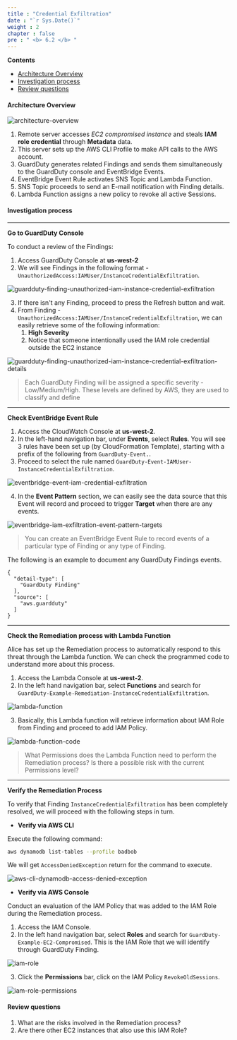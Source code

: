 ```yaml
---
title : "Credential Exfiltration"
date : "`r Sys.Date()`"
weight : 2
chapter : false
pre : " <b> 6.2 </b> "
---
```


**Contents**
- [Architecture Overview](#architecture-overview)
- [Investigation process](#investigation-process)
- [Review questions](#review-questions)

#### Architecture Overview
![architecture-overview](/images/6-architecture-overview.png?featherlight=false&width=60pc)

1. Remote server accesses *EC2 compromised instance* and steals **IAM role credential** through **Metadata** data.
2. This server sets up the AWS CLI Profile to make API calls to the AWS account.
3. GuardDuty generates related Findings and sends them simultaneously to the GuardDuty console and EventBridge Events.
4. EventBridge Event Rule activates SNS Topic and Lambda Function.
5. SNS Topic proceeds to send an E-mail notification with Finding details.
6. Lambda Function assigns a new policy to revoke all active Sessions.

#### Investigation process

---
**Go to GuardDuty Console**

To conduct a review of the Findings:
1. Access GuardDuty Console at **us-west-2**
2. We will see Findings in the following format - `UnauthorizedAccess:IAMUser/InstanceCredentialExfiltration`.

![guardduty-finding-unauthorized-iam-instance-credential-exfiltration](/images/6-guardduty-finding-unauthorized-iam-instance-credential-exfiltration.png?featherlight=false&width=90pc)

3. If there isn't any Finding, proceed to press the Refresh button and wait.
4. From Finding - `UnauthorizedAccess:IAMUser/InstanceCredentialExfiltration`, we can easily retrieve some of the following information:
   1. **High Severity**
   2. Notice that someone intentionally used the IAM role credential outside the EC2 instance

![guardduty-finding-unauthorized-iam-instance-credential-exfiltration-details](/images/6-guardduty-finding-unauthorized-iam-instance-credential-exfiltration-details.png?featherlight=false&width=90pc)

> Each GuardDuty Finding will be assigned a specific severity - Low/Medium/High. These levels are defined by AWS, they are used to classify and define

---
**Check EventBridge Event Rule**

1. Access the CloudWatch Console at **us-west-2**.
2. In the left-hand navigation bar, under **Events**, select **Rules**. You will see 3 rules have been set up (by CloudFormation Template), starting with a prefix of the following from `GuardDuty-Event.`.
3. Proceed to select the rule named `GuardDuty-Event-IAMUser-InstanceCredentialExfiltration`.

![eventbridge-event-iam-credential-exfiltration](/images/6-eventbridge-event-iam-credential-exfiltration.png?featherlight=false&width=90pc)

4. In the **Event Pattern** section, we can easily see the data source that this Event will record and proceed to trigger **Target** when there are any events.

![eventbridge-iam-exfiltration-event-pattern-targets](/images/6-eventbridge-iam-exfiltration-event-pattern-targets.png?featherlight=false&width=90pc)

> You can create an EventBridge Event Rule to record events of a particular type of Finding or any type of Finding.

The following is an example to document any GuardDuty Findings events.
```
{
  "detail-type": [
    "GuardDuty Finding"
  ],
  "source": [
    "aws.guardduty"
  ]
}
```

---
**Check the Remediation process with Lambda Function**

Alice has set up the Remediation process to automatically respond to this threat through the Lambda function. We can check the programmed code to understand more about this process.
1. Access the Lambda Console at **us-west-2**.
2. In the left hand navigation bar, select **Functions** and search for `GuardDuty-Example-Remediation-InstanceCredentialExfiltration`.

![lambda-function](/images/6-lambda-function.png?featherlight=false&width=90pc)

3. Basically, this Lambda function will retrieve information about IAM Role from Finding and proceed to add IAM Policy.

![lambda-function-code](/images/6-lambda-function-code.png?featherlight=false&width=90pc)

> What Permissions does the Lambda Function need to perform the Remediation process? Is there a possible risk with the current Permissions level?

---

**Verify the Remediation Process**

To verify that Finding `InstanceCredentialExfiltration` has been completely resolved, we will proceed with the following steps in turn.

- **Verify via AWS CLI**

Execute the following command:

```bash
aws dynamodb list-tables --profile badbob
```

We will get `AccessDeniedException` return for the command to execute.

![aws-cli-dynamodb-access-denied-exception](/images/6-aws-cli-dynamodb-access-denied-exception.png?featherlight=false&width=90pc)

- **Verify via AWS Console**

Conduct an evaluation of the IAM Policy that was added to the IAM Role during the Remediation process.
1. Access the IAM Console.
2. In the left hand navigation bar, select **Roles** and search for `GuardDuty-Example-EC2-Compromised`. This is the IAM Role that we will identify through GuardDuty Finding.

![iam-role](/images/6-iam-role.png?featherlight=false&width=90pc)

3. Click the **Permissions** bar, click on the IAM Policy `RevokeOldSessions`.

![iam-role-permissions](/images/6-iam-role-permissions.png?featherlight=false&width=90pc)

#### Review questions
1. What are the risks involved in the Remediation process?
2. Are there other EC2 instances that also use this IAM Role?